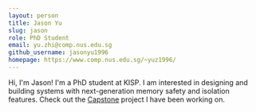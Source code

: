 ```yaml
---
layout: person
title: Jason Yu
slug: jason
role: PhD Student
email: yu.zhi@comp.nus.edu.sg
github_username: jasonyu1996
homepage: https://www.comp.nus.edu.sg/~yuz1996/
---
```


Hi, I'm Jason! I'm a PhD student at KISP.
I am interested in designing and building
systems
with next-generation memory safety and isolation
features.
Check out the
[Capstone](https://capstone.kisp-lab.org/) project
I have been working on.

